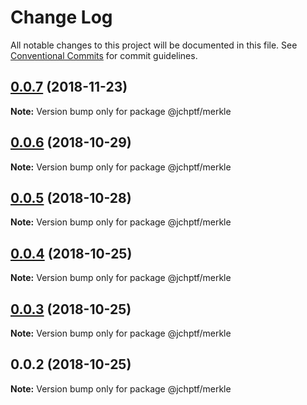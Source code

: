 # Change Log

All notable changes to this project will be documented in this file.
See [Conventional Commits](https://conventionalcommits.org) for commit guidelines.

## [0.0.7](https://github.com/jheinnic/portfolio-monorepo/compare/@jchptf/merkle@0.0.6...@jchptf/merkle@0.0.7) (2018-11-23)

**Note:** Version bump only for package @jchptf/merkle





## [0.0.6](https://github.com/jheinnic/portfolio-monorepo/compare/@jchptf/merkle@0.0.5...@jchptf/merkle@0.0.6) (2018-10-29)

**Note:** Version bump only for package @jchptf/merkle





## [0.0.5](https://github.com/jheinnic/portfolio-monorepo/compare/@jchptf/merkle@0.0.4...@jchptf/merkle@0.0.5) (2018-10-28)

**Note:** Version bump only for package @jchptf/merkle





## [0.0.4](https://github.com/jheinnic/portfolio-monorepo/compare/@jchptf/merkle@0.0.3...@jchptf/merkle@0.0.4) (2018-10-25)

**Note:** Version bump only for package @jchptf/merkle





## [0.0.3](https://github.com/jheinnic/portfolio-monorepo/compare/@jchptf/merkle@0.0.2...@jchptf/merkle@0.0.3) (2018-10-25)

**Note:** Version bump only for package @jchptf/merkle





## 0.0.2 (2018-10-25)

**Note:** Version bump only for package @jchptf/merkle

